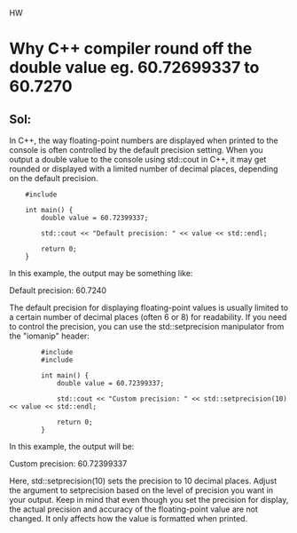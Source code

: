   HW

Why C++ compiler round off the double value eg. 60.72699337 to 60.7270
======================================================================

Sol:
----

In C++, the way floating-point numbers are displayed when printed to the console is often controlled by the default precision setting. When you output a double value to the console using std::cout in C++, it may get rounded or displayed with a limited number of decimal places, depending on the default precision.

    
        #include 
    
        int main() {
            double value = 60.72399337;
            
            std::cout << "Default precision: " << value << std::endl;
            
            return 0;
        }
        

In this example, the output may be something like:

Default precision: 60.7240

The default precision for displaying floating-point values is usually limited to a certain number of decimal places (often 6 or 8) for readability. If you need to control the precision, you can use the std::setprecision manipulator from the "iomanip" header:

    
            #include 
            #include 
            
            int main() {
                double value = 60.72399337;
                
                std::cout << "Custom precision: " << std::setprecision(10) << value << std::endl;
                
                return 0;
            }
            

In this example, the output will be:

Custom precision: 60.72399337

Here, std::setprecision(10) sets the precision to 10 decimal places. Adjust the argument to setprecision based on the level of precision you want in your output. Keep in mind that even though you set the precision for display, the actual precision and accuracy of the floating-point value are not changed. It only affects how the value is formatted when printed.